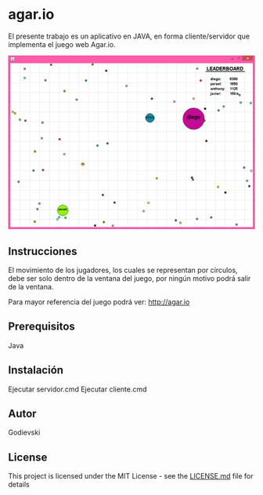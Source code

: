# agar.io

El presente trabajo es un aplicativo en JAVA, en forma cliente/servidor que implementa el juego web Agar.io.

![Alt text](/Agar/Agar.png?raw=true "Agar.io by Godievski")

## Instrucciones

El movimiento de los jugadores, los cuales se representan por círculos, debe ser solo dentro de la ventana del juego, por ningún motivo podrá salir de la ventana.

Para mayor referencia del juego podrá ver: http://agar.io

## Prerequisitos

Java

## Instalación

Ejecutar servidor.cmd
Ejecutar cliente.cmd

## Autor

Godievski

## License

This project is licensed under the MIT License - see the [LICENSE.md](LICENSE.md) file for details
